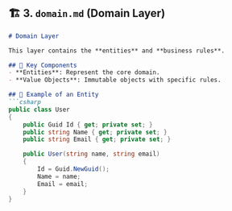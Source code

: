 ## 🏗 **3. `domain.md` (Domain Layer)**
```md
# Domain Layer

This layer contains the **entities** and **business rules**.

## 📌 Key Components
- **Entities**: Represent the core domain.
- **Value Objects**: Immutable objects with specific rules.

## 🔧 Example of an Entity
```csharp
public class User
{
    public Guid Id { get; private set; }
    public string Name { get; private set; }
    public string Email { get; private set; }

    public User(string name, string email)
    {
        Id = Guid.NewGuid();
        Name = name;
        Email = email;
    }
}
